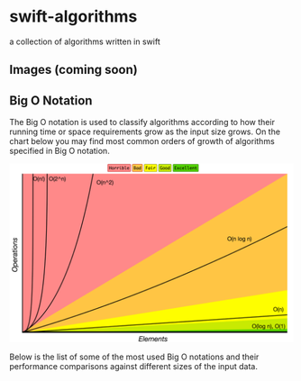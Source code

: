 # swift-algorithms
a collection of algorithms written in swift 

## Images (coming soon)

## Big O Notation 
The Big O notation is used to classify algorithms according to how their running time or space requirements grow as the input size grows. On the chart below you may find most common orders of growth of algorithms specified in Big O notation.

![](images/big-o-graph.png)

Below is the list of some of the most used Big O notations and their performance comparisons against different sizes of the input data.

